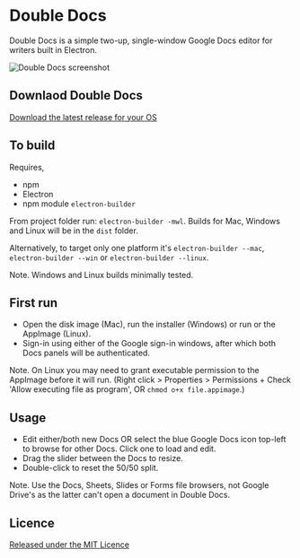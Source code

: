 # Double Docs

Double Docs is a simple two-up, single-window Google Docs editor for writers built in Electron.

![Double Docs screenshot](https://mrussell.co.uk/projects/double-docs-screenshot.png)

## Downlaod Double Docs

[Download the latest release for your OS](https://github.com/mrkrsl/Double-Docs/releases)

## To build

Requires,
* npm
* Electron
* npm module `electron-builder`

From project folder run: `electron-builder -mwl`. Builds for Mac, Windows and Linux will be in the `dist` folder.

Alternatively, to target only one platform it's `electron-builder --mac`, `electron-builder --win` or `electron-builder --linux`.

Note. Windows and Linux builds minimally tested.

## First run

* Open the disk image (Mac), run the installer (Windows) or run or the AppImage (Linux).
* Sign-in using either of the Google sign-in windows, after which both Docs panels will be authenticated.

Note. On Linux you may need to grant executable permission to the AppImage before it will run. (Right click > Properties > Permissions + Check 'Allow executing file as program', OR `chmod o+x file.appimage`.)

## Usage

* Edit either/both new Docs OR select the blue Google Docs icon top-left to browse for other Docs. Click one to load and edit.
* Drag the slider between the Docs to resize. 
* Double-click to reset the 50/50 split.

Note. Use the Docs, Sheets, Slides or Forms file browsers, not Google Drive's as the latter can't open a document in Double Docs.

## Licence

[Released under the MIT Licence](LICENSE.md)